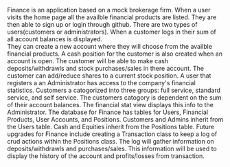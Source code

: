 Finance is an application based on a mock brokerage firm.  When a user
visits the home page all the availble financial products are listed.  They are then
able to sign up or login through github.  There are two types of
users(customers or administrators).
    When a customer logs in their sum of all account balances is displayed.  
They can create a new account where they will choose from the availble 
financial products.  A cash position for the customer is also created when 
an account is open.  The customer will be able to make cash deposits/withdrawls 
and stock purchases/sales in there account.  The customer can add/reduce shares 
to a current stock position.
    A user that registers a an Administrator has access to the company's 
financial statistics.  Customers a catogorized into three groups: full service,
standard service, and self service. The customers catogory is dependent on
the sum of their account balances.  The financial stat view displays this info
to the Administrator.
    The database for Finance has tables for Users, Financial Products, 
User Accounts, and Positions.  Customers and Admins inherit from the Users
table.  Cash and Equities inherit from the Positions table.
    Future upgrades for Finance include creating a Transaction class to keep
a log of crud actions within the Positions class.  The log will gather information
on deposits/withdrawls and purchases/sales.  This information will be used to 
display the history of the account and profits/losses from transaction.




